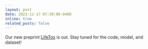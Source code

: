 ```yaml
---
layout: post
date: 2023-11-17 07:59:00-0400
inline: true
related_posts: false
---
```


Our new preprint [LifeTox](https://arxiv.org/pdf/2311.09585.pdf) is out. Stay tuned for the code, model, and dataset!
